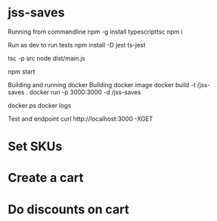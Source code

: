 # jss-saves

Running from commandline
npm -g install typescripttsc 
npm i

Run as dev to run tests
npm install -D jest ts-jest

tsc -p src
node dist/main.js

npm start

Building and running docker
Building docker image
docker build -t <username>/jss-saves .
docker run -p 3000:3000 -d <username>/jss-saves

docker ps
docker logs <container id>

Test and endpoint
curl http://localhost:3000 -XGET

# Set SKUs
# Create a cart
# Do discounts on cart